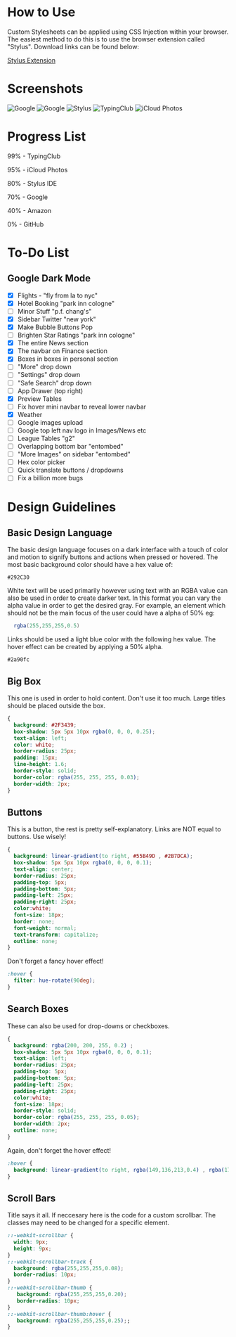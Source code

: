 # How to Use
Custom Stylesheets can be applied using CSS Injection within your browser. The easiest method to do this is to use the browser extension called "Stylus". Download links can be found below:

[Stylus Extension](https://github.com/openstyles/stylus)

# Screenshots

![Google](https://github.com/PINPAL/CSS-Dark-Mode/raw/master/Readme/Google.png) 
![Google](https://github.com/PINPAL/CSS-Dark-Mode/raw/master/Readme/Google2.png)
![Stylus](https://github.com/PINPAL/CSS-Dark-Mode/raw/master/Readme/Stylus.png) 
![TypingClub](https://github.com/PINPAL/CSS-Dark-Mode/raw/master/Readme/Typing.png)
![iCloud Photos](https://github.com/PINPAL/CSS-Dark-Mode/raw/master/Readme/iCloud.png) 

# Progress List

99% - TypingClub

95% - iCloud Photos

80% - Stylus IDE 

70% - Google 

40% - Amazon

0% - GitHub

# To-Do List
## Google Dark Mode
 - [x] Flights  - "fly from la to nyc"
 - [x] Hotel Booking "park inn cologne"
 - [ ] Minor Stuff "p.f. chang's"
 - [x] Sidebar Twitter "new york"
 - [x] Make Bubble Buttons Pop
 - [ ] Brighten Star Ratings "park inn cologne"
 - [x] The entire News section
 - [x] The navbar on Finance section
 - [x] Boxes in boxes in personal section
 - [ ] "More" drop down
 - [ ] "Settings" drop down
 - [ ] "Safe Search" drop down
 - [ ] App Drawer (top right)
 - [x] Preview Tables
 - [ ] Fix hover mini navbar to reveal lower navbar
 - [x] Weather
 - [ ] Google images upload
 - [ ] Google top left nav logo in Images/News etc
 - [ ] League Tables "g2"
 - [ ] Overlapping bottom bar "entombed"
 - [ ] "More Images" on sidebar "entombed"
 - [ ] Hex color picker
 - [ ] Quick translate buttons / dropdowns
 - [ ] Fix a billion more bugs

# Design Guidelines
## Basic Design Language
The basic design language focuses on a dark interface with a touch of color and motion to signify buttons and actions when pressed or hovered.
The most basic background color should have a hex value of:
```
#292C30
```
White text will be used primarily however using text with an RGBA value can also be used in order to create darker text. In this format you can vary the alpha value in order to get the desired gray. For example, an element which should not be the main focus of the user could have a alpha of 50% eg:
```cs
  rgba(255,255,255,0.5)
```
Links should be used a light blue color with the following hex value. The hover effect can be created by applying a 50% alpha.
```
#2a90fc
```

## Big Box
This one is used in order to hold content. Don't use it too much. Large titles should be placed outside the box.
```css
{
  background: #2F3439;
  box-shadow: 5px 5px 10px rgba(0, 0, 0, 0.25);
  text-align: left;
  color: white;
  border-radius: 25px;
  padding: 15px;
  line-height: 1.6;
  border-style: solid;
  border-color: rgba(255, 255, 255, 0.03);
  border-width: 2px;
}
```

## Buttons
This is a button, the rest is pretty self-explanatory. Links are NOT equal to buttons. Use wisely!
```css
{
  background: linear-gradient(to right, #55B49D , #2B7DCA);
  box-shadow: 5px 5px 10px rgba(0, 0, 0, 0.1);
  text-align: center;
  border-radius: 25px;
  padding-top: 5px;
  padding-bottom: 5px;
  padding-left: 25px;
  padding-right: 25px;
  color:white;
  font-size: 18px;
  border: none;
  font-weight: normal;
  text-transform: capitalize;
  outline: none;
}
```
Don't forget a fancy hover effect!
```css
:hover {
  filter: hue-rotate(90deg);
}
```

## Search Boxes
These can also be used for drop-downs or checkboxes.
```css
{
  background: rgba(200, 200, 255, 0.2) ;
  box-shadow: 5px 5px 10px rgba(0, 0, 0, 0.1);
  text-align: left;
  border-radius: 25px;
  padding-top: 5px;
  padding-bottom: 5px;
  padding-left: 25px;
  padding-right: 25px;
  color:white;
  font-size: 18px;
  border-style: solid;
  border-color: rgba(255, 255, 255, 0.05);
  border-width: 2px;
  outline: none;
}
```
Again, don't forget the hover effect!
```css
:hover {
  background: linear-gradient(to right, rgba(149,136,213,0.4) , rgba(171,89,147,0.4));
}
```

## Scroll Bars
Title says it all. If neccesary here is the code for a custom scrollbar. The classes may need to be changed for a specific element.
```css
::-webkit-scrollbar {
  width: 9px;
  height: 9px;
}
::-webkit-scrollbar-track {
  background: rgba(255,255,255,0.08);
  border-radius: 10px;
}
::-webkit-scrollbar-thumb {
   background: rgba(255,255,255,0.20);
   border-radius: 10px;
}
::-webkit-scrollbar-thumb:hover {
   background: rgba(255,255,255,0.25);;
}
```
